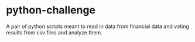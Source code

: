 # python-challenge
A pair of python scripts meant to read in data from financial data and voting results from csv files and analyze them.
